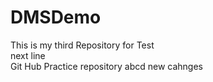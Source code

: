 # DMSDemo
This is my third Repository for Test
<br> next line</br>
Git Hub Practice repository
<paragraph>abcd new cahnges</paragraph>

